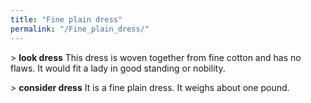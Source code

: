 ```yaml
---
title: "Fine plain dress"
permalink: "/Fine_plain_dress/"
---
```


\> **look dress** This dress is woven together from fine cotton and has
no flaws. It would fit a lady in good standing or nobility.

\> **consider dress** It is a fine plain dress. It weighs about one
pound.